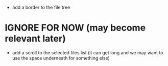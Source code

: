 - add a border to the file tree


# IGNORE FOR NOW (may become relevant later)
- add a scroll to the selected files list (it can get long and we may want to use the space underneath for something else)
